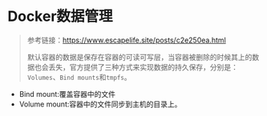 # Docker数据管理

> 参考链接：https://www.escapelife.site/posts/c2e250ea.html
>
> 默认容器的数据是保存在容器的可读可写层，当容器被删除的时候其上的数据也会丢失，官方提供了三种方式来实现数据的持久保存，分别是：`Volumes`、`Bind mounts`和`tmpfs`。

* Bind mount:覆盖容器中的文件
* Volume mount:容器中的文件同步到主机的目录上。